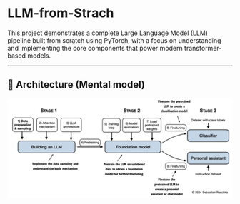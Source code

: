 # LLM-from-Strach
This project demonstrates a complete Large Language Model (LLM) pipeline built from scratch using PyTorch, with a focus on understanding and implementing the core components that power modern transformer-based models.

---

## 🧠 Architecture (Mental model)

![](architecture.jpg)
